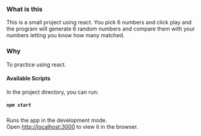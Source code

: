 ### What is this
This is a small project using react. You pick 6 numbers and click play and the program will generate 6 random numbers and compare them with your numbers letting you know how many matched.

### Why
To practice using react.



#### Available Scripts

In the project directory, you can run:

##### `npm start`

Runs the app in the development mode.<br />
Open [http://localhost:3000](http://localhost:3000) to view it in the browser.


